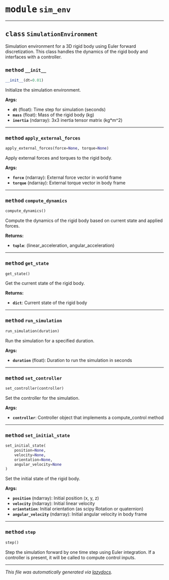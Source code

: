 <!-- markdownlint-disable -->

# <kbd>module</kbd> `sim_env`






---

## <kbd>class</kbd> `SimulationEnvironment`
Simulation environment for a 3D rigid body using Euler forward discretization. This class handles the dynamics of the rigid body and interfaces with a controller. 

### <kbd>method</kbd> `__init__`

```python
__init__(dt=0.01)
```

Initialize the simulation environment. 



**Args:**
 
 - <b>`dt`</b> (float):  Time step for simulation (seconds) 
 - <b>`mass`</b> (float):  Mass of the rigid body (kg) 
 - <b>`inertia`</b> (ndarray):  3x3 inertia tensor matrix (kg*m^2) 




---

### <kbd>method</kbd> `apply_external_forces`

```python
apply_external_forces(force=None, torque=None)
```

Apply external forces and torques to the rigid body. 



**Args:**
 
 - <b>`force`</b> (ndarray):  External force vector in world frame 
 - <b>`torque`</b> (ndarray):  External torque vector in body frame 

---

### <kbd>method</kbd> `compute_dynamics`

```python
compute_dynamics()
```

Compute the dynamics of the rigid body based on current state and applied forces. 



**Returns:**
 
 - <b>`tuple`</b>:  (linear_acceleration, angular_acceleration) 

---

### <kbd>method</kbd> `get_state`

```python
get_state()
```

Get the current state of the rigid body. 



**Returns:**
 
 - <b>`dict`</b>:  Current state of the rigid body 

---

### <kbd>method</kbd> `run_simulation`

```python
run_simulation(duration)
```

Run the simulation for a specified duration. 



**Args:**
 
 - <b>`duration`</b> (float):  Duration to run the simulation in seconds 

---

### <kbd>method</kbd> `set_controller`

```python
set_controller(controller)
```

Set the controller for the simulation. 



**Args:**
 
 - <b>`controller`</b>:  Controller object that implements a compute_control method 

---

### <kbd>method</kbd> `set_initial_state`

```python
set_initial_state(
    position=None,
    velocity=None,
    orientation=None,
    angular_velocity=None
)
```

Set the initial state of the rigid body. 



**Args:**
 
 - <b>`position`</b> (ndarray):  Initial position (x, y, z) 
 - <b>`velocity`</b> (ndarray):  Initial linear velocity 
 - <b>`orientation`</b>:  Initial orientation (as scipy Rotation or quaternion) 
 - <b>`angular_velocity`</b> (ndarray):  Initial angular velocity in body frame 

---

### <kbd>method</kbd> `step`

```python
step()
```

Step the simulation forward by one time step using Euler integration. If a controller is present, it will be called to compute control inputs. 




---

_This file was automatically generated via [lazydocs](https://github.com/ml-tooling/lazydocs)._
